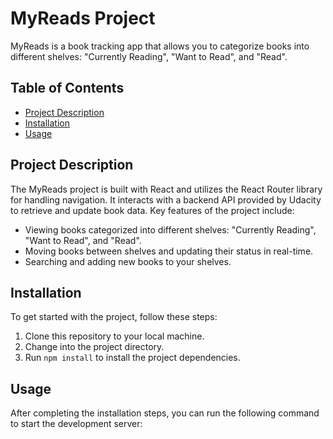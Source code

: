 # MyReads Project

 MyReads is a book tracking app that allows you to categorize books into different shelves: "Currently Reading", "Want to Read", and "Read".

## Table of Contents

- [Project Description](#project-description)
- [Installation](#installation)
- [Usage](#usage)

## Project Description

The MyReads project is built with React and utilizes the React Router library for handling navigation. It interacts with a backend API provided by Udacity to retrieve and update book data. Key features of the project include:

- Viewing books categorized into different shelves: "Currently Reading", "Want to Read", and "Read".
- Moving books between shelves and updating their status in real-time.
- Searching and adding new books to your shelves.

## Installation

To get started with the project, follow these steps:

1. Clone this repository to your local machine.
2. Change into the project directory.
3. Run `npm install` to install the project dependencies.

## Usage

After completing the installation steps, you can run the following command to start the development server:

